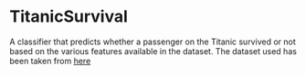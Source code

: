 # TitanicSurvival
A classifier that predicts whether a passenger on the Titanic survived or not based on the various features available in the dataset.
The dataset used has been taken from [here](https://www.kaggle.com/c/titanic/data?select=train.csv)
